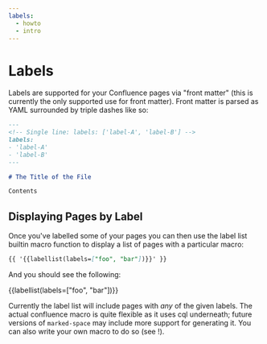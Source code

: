 ```yaml
---
labels:
  - howto
  - intro
---
```


# Labels

Labels are supported for your Confluence pages via "front matter" (this is
currently the only supported use for front matter). Front matter is parsed as
YAML surrounded by triple dashes like so:

```markdown
---
<!-- Single line: labels: ['label-A', 'label-B'] -->
labels:
- 'label-A'
- 'label-B'
---

# The Title of the File

Contents
```

## Displaying Pages by Label

Once you've labelled some of your pages you can then use the label list builtin
macro function to display a list of pages with a particular macro:

```markdown
{{ '{{labellist(labels=["foo", "bar"])}}' }}
```

And you should see the following:

{{labellist(labels=["foo", "bar"])}}

Currently the label list will include pages with _any_ of the given labels. The
actual confluence macro is quite flexible as it uses cql underneath; future
versions of `marked-space` may include more support for generating it. You can
also write your own macro to do so (see [](macros.md)!).
